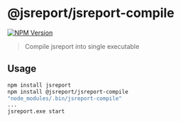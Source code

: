 # @jsreport/jsreport-compile
[![NPM Version](http://img.shields.io/npm/v/@jsreport/jsreport-compile.svg?style=flat-square)](https://npmjs.com/package/@jsreport/jsreport-compile)

> Compile jsreport into single executable

## Usage

```bash
npm install jsreport
npm install @jsreport/jsreport-compile
"node_modules/.bin/jsreport-compile"
...
jsreport.exe start
```
